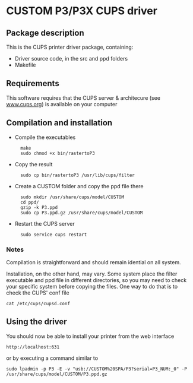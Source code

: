 # CUSTOM P3/P3X CUPS driver

## Package description

This is the CUPS printer driver package, containing:

- Driver source code, in the src and ppd folders
- Makefile


## Requirements

This software requires that the CUPS server & architecure (see www.cups.org) is 
available on your computer


## Compilation and installation

- Compile the executables

        make
        sudo chmod +x bin/rastertoP3


- Copy the result 

        sudo cp bin/rastertoP3 /usr/lib/cups/filter


- Create a CUSTOM folder and copy the ppd file there

        sudo mkdir /usr/share/cups/model/CUSTOM
        cd ppd/
        gzip -k P3.ppd
        sudo cp P3.ppd.gz /usr/share/cups/model/CUSTOM


- Restart the CUPS server

        sudo service cups restart


### Notes

Compilation is straightforward and should remain idential on all system.

Installation, on the other hand, may vary. Some system place the filter executable and ppd file in different directories, so you may need to check your specific system before copying the files. One way to do that is to check the CUPS' conf file

    cat /etc/cups/cupsd.conf 

## Using the driver

You should now be able to install your printer from the web interface

    http://localhost:631

or by executing a command similar to

    sudo lpadmin -p P3 -E -v "usb://CUSTOM%20SPA/P3?serial=P3_NUM:_0" -P /usr/share/cups/model/CUSTOM/P3.ppd.gz
